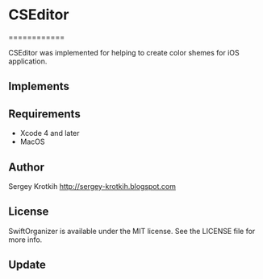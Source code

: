 # CSEditor
============

CSEditor was implemented for helping to create color shemes for iOS application.

## Implements


## Requirements

- Xcode 4 and later
- MacOS

## Author

Sergey Krotkih http://sergey-krotkih.blogspot.com

## License

SwiftOrganizer is available under the MIT license. See the LICENSE file for more info.

## Update

